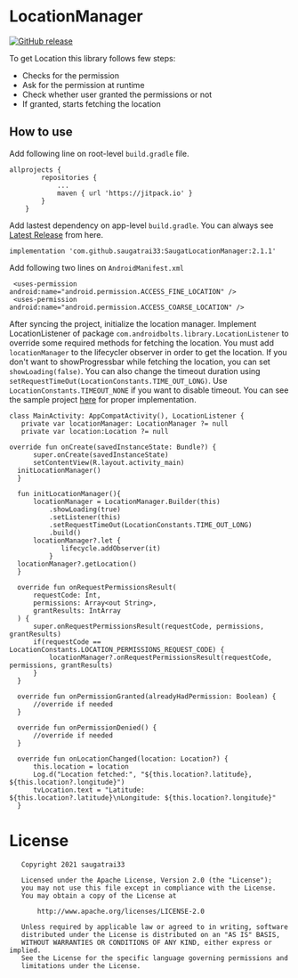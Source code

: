 # LocationManager
[![GitHub release](https://github.com/saugatrai33/SaugatLocationManager)](https://github.com/saugatrai33/SaugatLocationManager/releases)

To get Location this library follows few steps:
<ul>
<li> Checks for the permission </li>
<li> Ask for the permission at runtime </li>
<li> Check whether user granted the permissions or not </li>
<li> If granted, starts fetching the location </li>
</ul>

## How to use

Add following line on root-level `build.gradle` file.

```
allprojects {
		repositories {
			...
			maven { url 'https://jitpack.io' }
		}
	}
  ```
  Add lastest dependency on app-level `build.gradle`. You can always see [Latest Release](https://github.com/nawinkhatiwada/LocationManager/releases/latest) from here.

  ```
  implementation 'com.github.saugatrai33:SaugatLocationManager:2.1.1'
  ```
  Add following two lines on `AndroidManifest.xml`
  
  ```
   <uses-permission android:name="android.permission.ACCESS_FINE_LOCATION" />
   <uses-permission android:name="android.permission.ACCESS_COARSE_LOCATION" />
  ```
  
  After syncing the project, initialize the location manager. Implement LocationListener of package `com.androidbolts.library.LocationListener` to override some required methods for fetching the location. You must add `locationManager` to the lifecycler observer in order to get the location. If you don't want to showProgressbar while fetching the location, you can set `showLoading(false)`. You can also change the timeout duration using `setRequestTimeOut(LocationConstants.TIME_OUT_LONG)`. Use `LocationConstants.TIMEOUT_NONE` if you want to disable timeout.
 You can see the sample project [here](https://github.com/saugatrai33/SaugatLocationManager/tree/master/app) for proper implementation.

  
  ```
  class MainActivity: AppCompatActivity(), LocationListener {
     private var locationManager: LocationManager ?= null
     private var location:Location ?= null

override fun onCreate(savedInstanceState: Bundle?) {
        super.onCreate(savedInstanceState)
        setContentView(R.layout.activity_main)
	initLocationManager()
    }

    fun initLocationManager(){
        locationManager = LocationManager.Builder(this)
            .showLoading(true)
            .setListener(this)
            .setRequestTimeOut(LocationConstants.TIME_OUT_LONG)
            .build()
	    locationManager?.let {
               lifecycle.addObserver(it)
            }
	locationManager?.getLocation()
    }

    override fun onRequestPermissionsResult(
        requestCode: Int,
        permissions: Array<out String>,
        grantResults: IntArray
    ) {
        super.onRequestPermissionsResult(requestCode, permissions, grantResults)
        if(requestCode == LocationConstants.LOCATION_PERMISSIONS_REQUEST_CODE) {
            locationManager?.onRequestPermissionsResult(requestCode, permissions, grantResults)
        }
    }

    override fun onPermissionGranted(alreadyHadPermission: Boolean) {
        //override if needed
    }

    override fun onPermissionDenied() {
        //override if needed
    }
    
    override fun onLocationChanged(location: Location?) {
        this.location = location
        Log.d("Location fetched:", "${this.location?.latitude}, ${this.location?.longitude}")
        tvLocation.text = "Latitude: ${this.location?.latitude}\nLongitude: ${this.location?.longitude}"
    }
 ```
  
  # License #
```text
   Copyright 2021 saugatrai33

   Licensed under the Apache License, Version 2.0 (the "License");
   you may not use this file except in compliance with the License.
   You may obtain a copy of the License at

       http://www.apache.org/licenses/LICENSE-2.0

   Unless required by applicable law or agreed to in writing, software
   distributed under the License is distributed on an "AS IS" BASIS,
   WITHOUT WARRANTIES OR CONDITIONS OF ANY KIND, either express or implied.
   See the License for the specific language governing permissions and
   limitations under the License.
   ```
